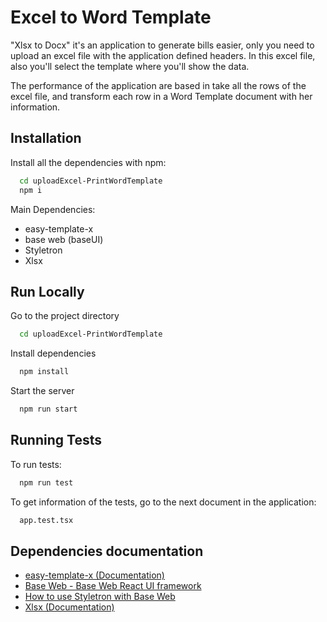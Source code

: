 
# Excel to Word Template

"Xlsx to Docx" it's an application to generate bills easier, only you need to upload an excel file with the application defined headers. In this excel file, also you'll select the template where you'll show the data.

The performance of the application are based in take all the rows of the excel file, and transform each row in a Word Template document with her information.




## Installation

Install all the dependencies with npm:

```bash
  cd uploadExcel-PrintWordTemplate
  npm i
```

Main Dependencies:

- easy-template-x
- base web (baseUI)
- Styletron
- Xlsx


## Run Locally

Go to the project directory

```bash
  cd uploadExcel-PrintWordTemplate
```

Install dependencies

```bash
  npm install
```

Start the server

```bash
  npm run start
```


## Running Tests

To run tests:

```bash
  npm run test
```

To get information of the tests, go to the next document in the application:

```bash
  app.test.tsx
```

## Dependencies documentation

- [easy-template-x (Documentation)](https://github.com/alonrbar/easy-template-x)
- [Base Web - Base Web React UI framework](https://baseweb.design/)
- [How to use Styletron with Base Web](https://baseweb.design/components/use-styletron/)
- [Xlsx (Documentation)](https://www.npmjs.com/package/xlsx)



